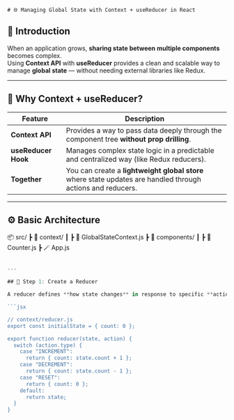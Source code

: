     # 🌐 Managing Global State with Context + useReducer in React

## 📘 Introduction

When an application grows, **sharing state between multiple components** becomes complex.  
Using **Context API** with **useReducer** provides a clean and scalable way to manage **global state** — without needing external libraries like Redux.

---

## 🧩 Why Context + useReducer?

| Feature | Description |
| -------- | ------------ |
| **Context API** | Provides a way to pass data deeply through the component tree **without prop drilling**. |
| **useReducer Hook** | Manages complex state logic in a predictable and centralized way (like Redux reducers). |
| **Together** | You can create a **lightweight global store** where state updates are handled through actions and reducers. |

---

## ⚙️ Basic Architecture
📦 src/
 ┣ 📁 context/
 ┃ ┣ 🧩 GlobalStateContext.js
 ┣ 📁 components/
 ┃ ┣ 🧱 Counter.js
 ┣ 🪄 App.js

```jsx

---

## 🧠 Step 1: Create a Reducer

A reducer defines **how state changes** in response to specific **actions**.

```jsx

// context/reducer.js
export const initialState = { count: 0 };

export function reducer(state, action) {
  switch (action.type) {
    case "INCREMENT":
      return { count: state.count + 1 };
    case "DECREMENT":
      return { count: state.count - 1 };
    case "RESET":
      return { count: 0 };
    default:
      return state;
  }
}
```

